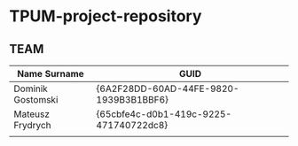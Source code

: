 # TPUM-project-repository
## TEAM
|Name Surname     |GUID                                  |
|-----------------|--------------------------------------|
|Dominik Gostomski|{6A2F28DD-60AD-44FE-9820-1939B3B1BBF6}|
|Mateusz Frydrych |{65cbfe4c-d0b1-419c-9225-471740722dc8}|
|						      |								   	                   |
